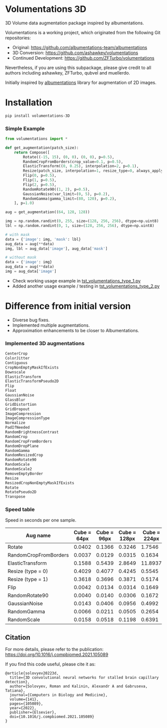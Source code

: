 # Volumentations 3D

3D Volume data augmentation package inspired by albumentations.

Volumentations is a working project, which originated from the following Git repositories:
- Original:                 https://github.com/albumentations-team/albumentations
- 3D Conversion:            https://github.com/ashawkey/volumentations
- Continued Development:    https://github.com/ZFTurbo/volumentations

Nevertheless, if you are using this subpackage, please give credit to all authors including ashawkey, ZFTurbo, qubvel and muellerdo.

Initially inspired by [albumentations](https://github.com/albumentations-team/albumentations) library for augmentation of 2D images.

# Installation

```sh
pip install volumentations-3D
```

### Simple Example

```python
from volumentations import *

def get_augmentation(patch_size):
    return Compose([
        Rotate((-15, 15), (0, 0), (0, 0), p=0.5),
        RandomCropFromBorders(crop_value=0.1, p=0.5),
        ElasticTransform((0, 0.25), interpolation=2, p=0.1),
        Resize(patch_size, interpolation=1, resize_type=0, always_apply=True, p=1.0),
        Flip(0, p=0.5),
        Flip(1, p=0.5),
        Flip(2, p=0.5),
        RandomRotate90((1, 2), p=0.5),
        GaussianNoise(var_limit=(0, 5), p=0.2),
        RandomGamma(gamma_limit=(80, 120), p=0.2),
    ], p=1.0)

aug = get_augmentation((64, 128, 128))

img = np.random.randint(0, 255, size=(128, 256, 256), dtype=np.uint8)
lbl = np.random.randint(0, 1, size=(128, 256, 256), dtype=np.uint8)

# with mask
data = {'image': img, 'mask': lbl}
aug_data = aug(**data)
img, lbl = aug_data['image'], aug_data['mask']

# without mask
data = {'image': img}
aug_data = aug(**data)
img = aug_data['image']

```

* Check working usage example in [tst_volumentations_type_1.py](tst_volumentations_type_1.py)  
* Added another usage example / testing in [tst_volumentations_type_2.py](tst_volumentations_type_2.py)  

# Difference from initial version

* Diverse bug fixes.
* Implemented multiple augmentations.
* Approximation enhancements to be closer to Albumentations.

### Implemented 3D augmentations

```python
CenterCrop
ColorJitter
Contiguous
CropNonEmptyMaskIfExists
Downscale
ElasticTransform
ElasticTransformPseudo2D
Flip
Float
GaussianNoise
GlassBlur
GridDistortion
GridDropout
ImageCompression
ImageCompressionType
Normalize
PadIfNeeded
RandomBrightnessContrast
RandomCrop
RandomCropFromBorders
RandomDropPlane
RandomGamma
RandomResizedCrop
RandomRotate90
RandomScale
RandomScale2
RemoveEmptyBorder
Resize
ResizedCropNonEmptyMaskIfExists
Rotate
RotatePseudo2D
Transpose
```

### Speed table

Speed in seconds per one sample.

| Aug name | Cube = 64px | Cube = 96px | Cube = 128px | Cube = 224px | Cube = 256px |
|----------|-------------|-------------|--------------|--------------|--------------|
| Rotate | 0.0402 | 0.1366 | 0.3246 | 1.7546 | 2.6349 | 
| RandomCropFromBorders| 0.0037 | 0.0129 | 0.0315 | 0.1634 | 0.2426 |
| ElasticTransform | 0.1588 | 0.5439 | 2.8649 | 11.8937 | 42.3886 |
| Resize (type = 0) | 0.4029 | 0.4077 | 0.4245 | 0.5545 | 0.6278 |
| Resize (type = 1) | 0.3618 | 0.3696 | 0.3871 | 0.5174 | 0.5896 |
| Flip | 0.0042 | 0.0134 | 0.0314 | 0.1649 | 0.2453 |
| RandomRotate90 | 0.0040 | 0.0140 | 0.0306 | 0.1672 | 0.2439 |
| GaussianNoise | 0.0143 | 0.0406 | 0.0956 | 0.4992 | 0.7381 |
| RandomGamma | 0.0066 | 0.0211 | 0.0505 | 0.2654 |  0.3989 |
| RandomScale | 0.0158 | 0.0518 | 0.1198 | 0.6391 | 0.9457 |

## Citation

For more details, please refer to the publication: https://doi.org/10.1016/j.compbiomed.2021.105089

If you find this code useful, please cite it as:
```
@article{solovyev20223d,
  title={3D convolutional neural networks for stalled brain capillary detection},
  author={Solovyev, Roman and Kalinin, Alexandr A and Gabruseva, Tatiana},
  journal={Computers in Biology and Medicine},
  volume={141},
  pages={105089},
  year={2022},
  publisher={Elsevier},
  doi={10.1016/j.compbiomed.2021.105089}
}
```
